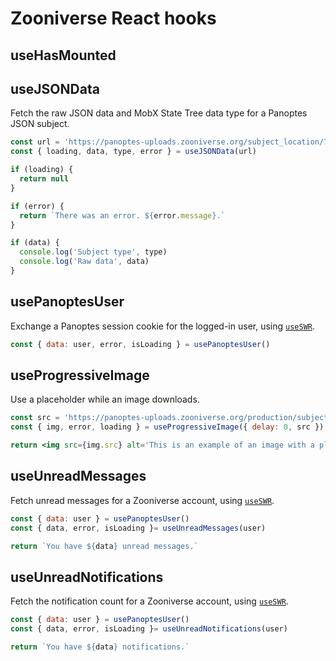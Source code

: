 # Zooniverse React hooks

## useHasMounted

## useJSONData

Fetch the raw JSON data and MobX State Tree data type for a Panoptes JSON subject.

```js
const url = 'https://panoptes-uploads.zooniverse.org/subject_location/74fddc9b-790d-47c6-9eac-110c64022ea8.json'
const { loading, data, type, error } = useJSONData(url)

if (loading) {
  return null
}

if (error) {
  return `There was an error. ${error.message}.`
}

if (data) {
  console.log('Subject type', type)
  console.log('Raw data', data)
}
```
## usePanoptesUser

Exchange a Panoptes session cookie for the logged-in user, using [`useSWR`](https://swr.vercel.app/docs/api).

```js
const { data: user, error, isLoading } = usePanoptesUser()
```
## useProgressiveImage

Use a placeholder while an image downloads.

```jsx
const src = 'https://panoptes-uploads.zooniverse.org/production/subject_location/66094a64-8823-4314-8ef4-1ee228e49470.jpeg'
const { img, error, loading } = useProgressiveImage({ delay: 0, src })

return <img src={img.src} alt='This is an example of an image with a placeholder.'/>
```
## useUnreadMessages

Fetch unread messages for a Zooniverse account, using [`useSWR`](https://swr.vercel.app/docs/api).

```js
const { data: user } = usePanoptesUser()
const { data, error, isLoading }= useUnreadMessages(user)

return `You have ${data} unread messages.`
````

## useUnreadNotifications

Fetch the notification count for a Zooniverse account, using [`useSWR`](https://swr.vercel.app/docs/api).

```js
const { data: user } = usePanoptesUser()
const { data, error, isLoading }= useUnreadNotifications(user)

return `You have ${data} notifications.`
```
